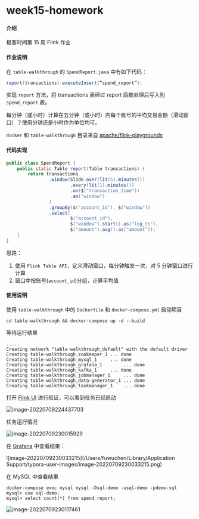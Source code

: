 # week15-homework

#### 介绍

极客时间第 15 周 Flink 作业

#### 作业说明

在 `table-walkthrough` 的 `SpendReport.java` 中有如下代码：
```java
report(transactions).executeInsert(“spend_report”);
```
实现 `report` 方法，将 transactions 表经过 report 函数处理后写入到 `spend_report` 表。

每分钟（或小时）计算在五分钟（或小时）内每个账号的平均交易金额（滑动窗口）？使用分钟还是小时作为单位均可。

`docker` 和 `table-walkthrough` 目录来自 [apache/flink-playgrounds](https://github.com/apache/flink-playgrounds)

#### 代码实现

```java
public class SpendReport {
    public static Table report(Table transactions) {
        return transactions
                .window(Slide.over(lit(5).minutes())
                        .every(lit(1).minutes())
                        .on($("transaction_time"))
                        .as("window")
                )
                .groupBy($("account_id"), $("window"))
                .select(
                        $("account_id"),
                        $("window").start().as("log_ts"),
                        $("amount").avg().as("amount"));
    }
}
```

思路：
1. 使用 `Flink Table API`，定义滑动窗口，每分钟触发一次，对 5 分钟窗口进行计算
2. 窗口中按账号(`account_id`)分组，计算平均值

#### 使用说明

使用 `table-walkthrough` 中的 `Dockerfile` 和 `docker-compose.yml` 启动项目

```shell
cd table-walkthrough && docker-compose up -d --build
```

等待运行结果

```shell
.....
Creating network "table-walkthrough_default" with the default driver
Creating table-walkthrough_zookeeper_1 ... done
Creating table-walkthrough_mysql_1     ... done
Creating table-walkthrough_grafana_1        ... done
Creating table-walkthrough_kafka_1     ... done
Creating table-walkthrough_jobmanager_1     ... done
Creating table-walkthrough_data-generator_1 ... done
Creating table-walkthrough_taskmanager_1    ... done
```

打开 [Flink UI](http://localhost:8082) 进行验证，可以看到任务已经启动

![image-20220709224437703](https://testpicp.oss-cn-shanghai.aliyuncs.com/uPic/image-20220709224437703.png)

任务运行情况

![image-20220709230015929](https://testpicp.oss-cn-shanghai.aliyuncs.com/uPic/image-20220709230015929.png)

在 [Grafana](http://localhost:3000/d/FOe0PbmGk/walkthrough?viewPanel=2&orgId=1&refresh=5s) 中查看结果：

![image-20220709230033215](/Users/fuwuchen/Library/Application Support/typora-user-images/image-20220709230033215.png)

在 MySQL 中查看结果

```shell
docker-compose exec mysql mysql -Dsql-demo -usql-demo -pdemo-sql
mysql> use sql-demo;
mysql> select count(*) from spend_report;
```

![image-20220709230117461](https://testpicp.oss-cn-shanghai.aliyuncs.com/uPic/image-20220709230117461.png)



